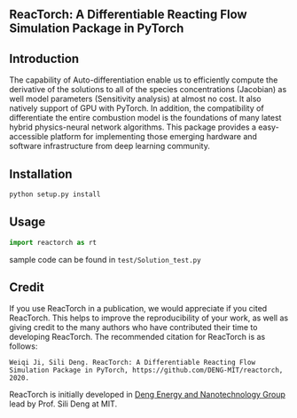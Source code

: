 ## ReacTorch: A Differentiable Reacting Flow Simulation Package in PyTorch


## Introduction

The capability of Auto-differentiation enable us to efficiently compute the derivative of the solutions to all of the species concentrations (Jacobian) as well model parameters (Sensitivity analysis) at almost no cost. It also natively support of GPU with PyTorch. In addition, the compatibility of differentiate the entire combustion model is the foundations of many latest hybrid physics-neural network algorithms. This package provides a easy-accessible platform for implementing those emerging hardware and software infrastructure from deep learning community.

## Installation

```python
python setup.py install
```

## Usage

```python
import reactorch as rt
```

sample code can be found in `test/Solution_test.py`

## Credit

If you use ReacTorch in a publication, we would appreciate if you cited ReacTorch. This helps to improve the reproducibility of your work, as well as giving credit to the many authors who have contributed their time to developing ReacTorch. The recommended citation for ReacTorch is as follows:

    Weiqi Ji, Sili Deng. ReacTorch: A Differentiable Reacting Flow Simulation Package in PyTorch, https://github.com/DENG-MIT/reactorch, 2020.

ReacTorch is initially developed in [Deng Energy and Nanotechnology Group](https://deng.mit.edu) lead by Prof. Sili Deng at MIT.